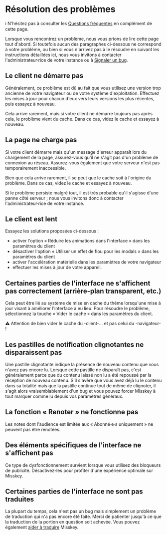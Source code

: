 # Résolution des problèmes
<div class="info">ℹ️ N'hésitez pas à consulter les <a href="./faq">Questions fréquentes</a> en complément de cette page.</div>

Lorsque vous rencontrez un problème, nous vous prions de lire cette page tout d'abord. Si toutefois aucun des paragraphes ci-dessous ne correspond à votre problème, ou bien si vous n'arrivez pas à le résoudre en suivant les instructions détaillées ici, nous vous invitons à contacter l'administrateur·rice de votre instance ou à [Signaler un bug](./report-issue).

## Le client ne démarre pas
Généralement, ce problème est dû au fait que vous utilisez une version trop ancienne de votre navigateur ou de votre système d'exploitation. Effectuez les mises à jour pour chacun d'eux vers leurs versions les plus récentes, puis essayez à nouveau.

Cela arrive rarement, mais si votre client ne démarre toujours pas après cela, le problème vient du cache. Dans ce cas, videz le cache et essayez à nouveau.

## La page ne charge pas
Si votre client démarre mais qu'un message d'erreur apparaît lors du chargement de la page, assurez-vous qu'il ne s'agit pas d'un problème de connexion au réseau. Assurez-vous également que votre serveur n'est pas temporairement inaccessible.

Bien que cela arrive rarement, il se peut que le cache soit à l'origine du problème. Dans ce cas, videz le cache et essayez à nouveau.

Si le problème persiste malgré tout, il est très probable qu'il s'agisse d'une panne côté serveur ; nous vous invitons donc à contacter l'administrateur·rice de votre instance.

## Le client est lent
Essayez les solutions proposées ci-dessous :

- activer l'option « Réduire les animations dans l'interface » dans les paramètres du client
- désactiver l'option « Utiliser un effet de flou pour les modals » dans les paramètres du client
- activer l'accélération matérielle dans les paramètres de votre navigateur
- effectuer les mises  à jour de votre appareil.

## Certaines parties de l'interface ne s'affichent pas correctement (arrière-plan transparent, etc.)
Cela peut être lié au système de mise en cache du thème lorsqu'une mise à jour visant à améliorer l'interface a eu lieu. Pour résoudre le problème, sélectionnez la touche « Vider le cache » dans les paramètres du client.
<div class="warn">⚠️ Attention de bien vider le cache du -client-... et pas celui du -navigateur- !</div>

## Les pastilles de notification clignotantes ne disparaissent pas
Une pastille clignotante indique la présence de nouveau contenu que vous n'avez pas encore lu. Lorsque cette pastille ne disparaît pas, c'est généralement parce que du contenu laissé non lu a été repoussé par la réception de nouveau contenu. S'il s'avère que vous avez déjà lu le contenu dans sa totalité mais que la pastille continue tout de même de clignoter, il s'agit alors vraisemblablement d'un bug et vous pouvez forcer Misskey à tout marquer comme lu depuis vos paramètres généraux.

## La fonction « Renoter » ne fonctionne pas
Les notes dont l'audience est limitée aux « Abonné·e·s uniquement » ne peuvent pas être renotées.

## Des éléments spécifiques de l'interface ne s'affichent pas
Ce type de dysfonctionnement survient lorsque vous utilisez des bloqueurs de publicité. Désactivez-les pour profiter d'une expérience optimale sur Misskey.

## Certaines parties de l'interface ne sont pas traduites
La plupart du temps, cela n'est pas un bug mais simplement un problème de traduction qui n'a pas encore été faite. Merci de patienter jusqu'à ce que la traduction de la portion en question soit achevée. Vous pouvez également [aider à traduire](./misskey) Misskey.
